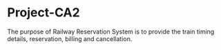 # Project-CA2
The purpose of Railway Reservation System is to provide the train timing details, reservation, billing and cancellation. 
